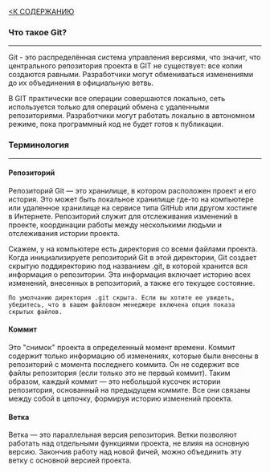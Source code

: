 [<К  СОДЕРЖАНИЮ](/readme.md)

### Что такое Git?

---

Git - это распределённая система управления версиями, что значит, что центрального репозитория проекта в GIT не существует: все копии создаются равными. Разработчики могут обмениваться изменениями до их объединения в официальную ветвь.

В GIT практически все операции совершаются локально, сеть используется только для операций обмена с удаленными репозиториями. Разработчики могут работать локально в автономном режиме, пока программный код не будет готов к публикации.

### Терминология
---

#### Репозиторий

Репозиторий Git — это хранилище, в котором расположен проект и его история. Это может быть локальное хранилище где-то на компьютере или удаленное хранилище на сервисе типа GitHub или другом хостинге в Интернете. Репозиторий служит для отслеживания изменений в проекте, координации работы между несколькими людьми и отслеживания истории проекта.

Скажем, у на компьютере есть директория со всеми файлами  проекта. Когда  инициализируете репозиторий Git в этой директории, Git создает скрытую поддиректорию под названием .git, в которой хранится вся информация о репозитории. Эта информация включает историю всех изменений, внесенных в репозиторий, а также его текущее состояние.

```
По умолчанию директория .git скрыта. Если вы хотите ее увидеть, убедитесь, что в вашем файловом менеджере включена опция показа скрытых файлов.
```

#### Коммит

Это "снимок" проекта в определенный момент времени. Коммит содержит только информацию об изменениях, которые были внесены в репозиторий с момента последнего коммита. Он не содержит все файлы репозитория (если только это не первый коммит). Таким образом, каждый коммит — это небольшой кусочек истории репозитория, основанный на предыдущем коммите. Все они связаны между собой в цепочку, формируя историю изменений проекта.

#### Ветка

Ветка — это параллельная версия репозитория. Ветки позволяют работать над отдельными функциями проекта, не влияя на основную версию. Закончив работу над новой фичей, можно объединить эту ветку с основной версией проекта.
